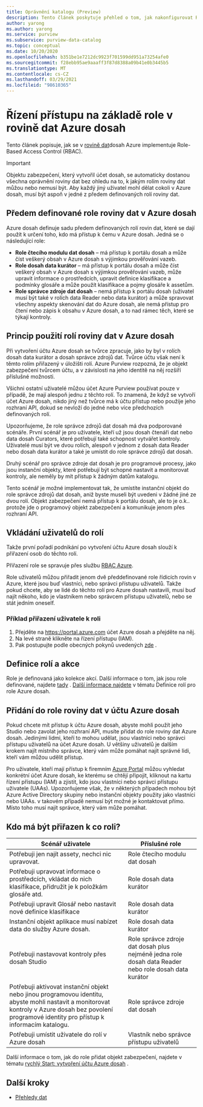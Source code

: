 ```yaml
---
title: Oprávnění katalogu (Preview)
description: Tento článek poskytuje přehled o tom, jak nakonfigurovat Role-Based Access Control (RBAC) v Azure dosah.
author: yarong
ms.author: yarong
ms.service: purview
ms.subservice: purview-data-catalog
ms.topic: conceptual
ms.date: 10/20/2020
ms.openlocfilehash: b351be1e7212dc9923f701599dd951a73254afe0
ms.sourcegitcommit: f28ebb95ae9aaaff3f87d8388a09b41e0b3445b5
ms.translationtype: MT
ms.contentlocale: cs-CZ
ms.lasthandoff: 03/29/2021
ms.locfileid: "98610365"
---
```

# <a name="role-based-access-control-in-azure-purviews-data-plane"></a>Řízení přístupu na základě role v rovině dat Azure dosah

Tento článek popisuje, jak se v [rovině dat](../azure-resource-manager/management/control-plane-and-data-plane.md#data-plane)dosah Azure implementuje Role-Based Access Control (RBAC).

> [!IMPORTANT]
> Objektu zabezpečení, který vytvořil účet dosah, se automaticky dostanou všechna oprávnění roviny dat bez ohledu na to, k jakým rolím roviny dat můžou nebo nemusí být. Aby každý jiný uživatel mohl dělat cokoli v Azure dosah, musí být aspoň v jedné z předem definovaných rolí roviny dat.

## <a name="azure-purviews-pre-defined-data-plane-roles"></a>Předem definované role roviny dat v Azure dosah

Azure dosah definuje sadu předem definovaných rolí rovin dat, které se dají použít k určení toho, kdo má přístup k čemu v Azure dosah. Jedná se o následující role:

* **Role čtecího modulu dat dosah** – má přístup k portálu dosah a může číst veškerý obsah v Azure dosah s výjimkou prověřování vazeb.
* **Role dosah data kurátor** – má přístup k portálu dosah a může číst veškerý obsah v Azure dosah s výjimkou prověřování vazeb, může upravit informace o prostředcích, upravit definice klasifikace a podmínky glosáře a může použít klasifikace a pojmy glosáře k assetům.
* **Role správce zdroje dat dosah** – nemá přístup k portálu dosah (uživatel musí být také v rolích data Reader nebo data kurátor) a může spravovat všechny aspekty skenování dat do Azure dosah, ale nemá přístup pro čtení nebo zápis k obsahu v Azure dosah, a to nad rámec těch, které se týkají kontroly.

## <a name="understanding-how-to-use-azure-purviews-data-plane-roles"></a>Princip použití rolí roviny dat v Azure dosah

Při vytvoření účtu Azure dosah se tvůrce zpracuje, jako by byl v rolích dosah data kurátor a dosah správce zdrojů dat. Tvůrce účtu však není k těmto rolím přiřazený v úložišti rolí. Azure Purview rozpozná, že je objekt zabezpečení tvůrcem účtu, a v závislosti na jeho identitě na něj rozšíří příslušné možnosti.

Všichni ostatní uživatelé můžou účet Azure Purview používat pouze v případě, že mají alespoň jednu z těchto rolí. To znamená, že když se vytvoří účet Azure dosah, nikdo jiný než tvůrce má k účtu přístup nebo použije jeho rozhraní API, dokud se nevloží do jedné nebo více předchozích definovaných rolí.

Upozorňujeme, že role správce zdrojů dat dosah má dva podporované scénáře. První scénář je pro uživatele, kteří už jsou dosah čtenáři dat nebo data dosah Curators, které potřebují také schopnost vytvářet kontroly. Uživatelé musí být ve dvou rolích, alespoň v jednom z dosah data Reader nebo dosah data kurátor a také je umístit do role správce zdrojů dat dosah.

Druhý scénář pro správce zdroje dat dosah je pro programové procesy, jako jsou instanční objekty, které potřebují být schopné nastavit a monitorovat kontroly, ale neměly by mít přístup k žádným datům katalogu.

Tento scénář je možné implementovat tak, že umístíte instanční objekt do role správce zdrojů dat dosah, aniž byste museli být uvedeni v žádné jiné ze dvou rolí. Objekt zabezpečení nemá přístup k portálu dosah, ale to je o.k.. protože jde o programový objekt zabezpečení a komunikuje jenom přes rozhraní API.

## <a name="putting-users-into-roles"></a>Vkládání uživatelů do rolí

Takže první pořadí podnikání po vytvoření účtu Azure dosah slouží k přiřazení osob do těchto rolí.

Přiřazení role se spravuje přes službu [RBAC Azure](../role-based-access-control/overview.md).

Role uživatelů můžou přiřadit jenom dvě předdefinované role řídicích rovin v Azure, které jsou buď vlastníci, nebo správci přístupu uživatelů. Takže pokud chcete, aby se lidé do těchto rolí pro Azure dosah nastavili, musí buď najít někoho, kdo je vlastníkem nebo správcem přístupu uživatelů, nebo se stát jedním oneself.

### <a name="an-example-of-assigning-someone-to-a-role"></a>Příklad přiřazení uživatele k roli

1. Přejděte na https://portal.azure.com účet Azure dosah a přejděte na něj.
1. Na levé straně klikněte na řízení přístupu (IAM).
1. Pak postupujte podle obecných pokynů uvedených [zde](../role-based-access-control/quickstart-assign-role-user-portal.md#create-a-resource-group) .

## <a name="role-definitions-and-actions"></a>Definice rolí a akce

Role je definovaná jako kolekce akcí. Další informace o tom, jak jsou role definované, najdete [tady](../role-based-access-control/role-definitions.md) . [Další informace najdete](../role-based-access-control/built-in-roles.md) v tématu Definice rolí pro role Azure dosah.

## <a name="getting-added-to-a-data-plane-role-in-an-azure-purview-account"></a>Přidání do role roviny dat v účtu Azure dosah

Pokud chcete mít přístup k účtu Azure dosah, abyste mohli použít jeho Studio nebo zavolat jeho rozhraní API, musíte přidat do role roviny dat Azure dosah. Jedinými lidmi, kteří to mohou udělat, jsou vlastníci nebo správci přístupu uživatelů na účet Azure dosah. U většiny uživatelů je dalším krokem najít místního správce, který vám může pomáhat najít správné lidi, kteří vám můžou udělit přístup.

Pro uživatele, kteří mají přístup k firemním [Azure Portal](https://portal.azure.com) můžou vyhledat konkrétní účet Azure dosah, ke kterému se chtějí připojit, kliknout na kartu řízení přístupu (IAM) a zjistit, kdo jsou vlastníci nebo správci přístupu uživatele (UAAs). Upozorňujeme však, že v některých případech mohou být Azure Active Directory skupiny nebo instanční objekty použity jako vlastníci nebo UAAs. v takovém případě nemusí být možné je kontaktovat přímo. Místo toho musí najít správce, který vám může pomáhat.

## <a name="who-should-be-assigned-to-what-role"></a>Kdo má být přiřazen k co roli?

|Scénář uživatele|Příslušné role|
|-------------|-----------------|
|Potřebuji jen najít assety, nechci nic upravovat.|Role čtecího modulu dat dosah|
|Potřebuji upravovat informace o prostředcích, vkládat do nich klasifikace, přidružit je k položkám glosáře atd.|Role dosah data kurátor|
|Potřebuji upravit Glosář nebo nastavit nové definice klasifikace|Role dosah data kurátor|
|Instanční objekt aplikace musí nabízet data do služby Azure dosah.|Role dosah data kurátor|
|Potřebuji nastavovat kontroly přes dosah Studio|Role správce zdroje dat dosah plus nejméně jedna role dosah data Reader nebo role dosah data kurátor|
|Potřebuji aktivovat instanční objekt nebo jinou programovou identitu, abyste mohli nastavit a monitorovat kontroly v Azure dosah bez povolení programové identity pro přístup k informacím katalogu. |Role správce zdroje dat dosah|
|Potřebuji umístit uživatele do rolí v Azure dosah | Vlastník nebo správce přístupu uživatelů |

Další informace o tom, jak do role přidat objekt zabezpečení, najdete v tématu [rychlý Start: vytvoření účtu Azure dosah](create-catalog-portal.md) .

## <a name="next-steps"></a>Další kroky

* [Přehledy dat](concept-insights.md)
